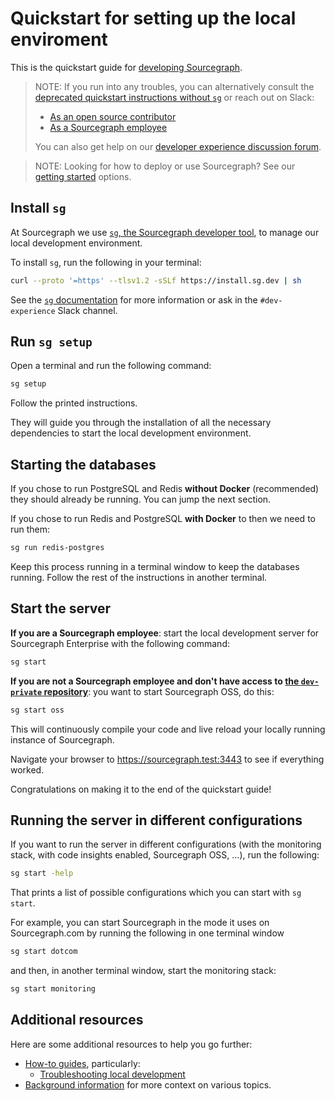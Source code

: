 # Quickstart for setting up the local enviroment

This is the quickstart guide for [developing Sourcegraph](../index.md).

> NOTE: If you run into any troubles, you can alternatively consult the [deprecated quickstart instructions without `sg`](deprecated_quickstart.md) or reach out on Slack:
>
> - [As an open source contributor](https://sourcegraph-community.slack.com/archives/C02BG0M0ZJ7)
> - [As a Sourcegraph employee](https://sourcegraph.slack.com/archives/C01N83PS4TU)
>
> You can also get help on our [developer experience discussion forum](https://github.com/sourcegraph/sourcegraph/discussions/categories/developer-experience).

<span class="virtual-br"></span>

> NOTE: Looking for how to deploy or use Sourcegraph? See our [getting started](../../index.md#getting-started) options.

<span class="virtual-br"></span>

## Install `sg`

At Sourcegraph we use [`sg`, the Sourcegraph developer tool](../dev/background-information/sg/index.md), to manage our local development environment.

To install `sg`, run the following in your terminal:

```sh
curl --proto '=https' --tlsv1.2 -sSLf https://install.sg.dev | sh
```

See the [`sg` documentation](../dev/background-information/sg/index.md) for more information or ask in the `#dev-experience` Slack channel.

## Run `sg setup`

Open a terminal and run the following command:

```sh
sg setup
```

Follow the printed instructions.

They will guide you through the installation of all the necessary dependencies to start the local development environment.

## Starting the databases

If you chose to run PostgreSQL and Redis **without Docker** (recommended) they should already be running. You can jump the next section.

If you chose to run Redis and PostgreSQL **with Docker** to then we need to run them:

```sh
sg run redis-postgres
```

Keep this process running in a terminal window to keep the databases running. Follow the rest of the instructions in another terminal.

## Start the server

**If you are a Sourcegraph employee**: start the local development server for Sourcegraph Enterprise with the following command:

```sh
sg start
```

**If you are not a Sourcegraph employee and don't have access to [the `dev-private` repository](https://github.com/sourcegraph/dev-private)**: you want to start Sourcegraph OSS, do this:

```sh
sg start oss
```

This will continuously compile your code and live reload your locally running instance of Sourcegraph.

Navigate your browser to https://sourcegraph.test:3443 to see if everything worked.

Congratulations on making it to the end of the quickstart guide!

## Running the server in different configurations

If you want to run the server in different configurations (with the monitoring stack, with code insights enabled, Sourcegraph OSS, ...), run the following:

```sh
sg start -help
```

That prints a list of possible configurations which you can start with `sg start`.

For example, you can start Sourcegraph in the mode it uses on Sourcegraph.com by running the following in one terminal window

```sh
sg start dotcom
```

and then, in another terminal window, start the monitoring stack:

```sh
sg start monitoring
```

## Additional resources

Here are some additional resources to help you go further:

- [How-to guides](how-to/index.md), particularly:
  - [Troubleshooting local development](troubleshooting.md)
- [Background information](../dev/background-information/index.md) for more context on various topics.
